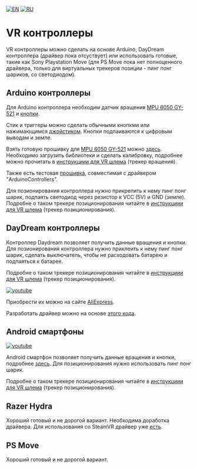 ﻿[![EN](https://user-images.githubusercontent.com/9499881/33184537-7be87e86-d096-11e7-89bb-f3286f752bc6.png)](https://github.com/TrueOpenVR/TrueOpenVR-DIY/blob/master/Controllers/Controllers.md) 
[![RU](https://user-images.githubusercontent.com/9499881/27683795-5b0fbac6-5cd8-11e7-929c-057833e01fb1.png)](https://github.com/TrueOpenVR/TrueOpenVR-DIY/blob/master/Controllers/Controllers.RU.md) 
# VR контроллеры
VR контроллеры можно сделать на основе Arduino, DayDream контроллера (драйвер пока отсуствует) или использовать готовые, такие как Sony Playstation Move (для PS Move пока нет полноценного драйвера, только для виртуальных трекеров позиции - пинг понг шариков, со светодиодом).

## Arduino контроллеры
Для Arduino контроллера необходим датчик вращения [MPU 6050 GY-521](http://ali.pub/2oy76c) и [кнопки](http://ali.pub/33lzue). 

Стик и триггеры можно сделать обычными кнопкми или нажимающимся [джойстиком](http://ali.pub/2zbur8). Кнопки подпаиваются к цифровым выводам и земле. 

Взять готовую прошивку для [MPU 6050 GY-521](http://ali.pub/2oy76c) можно [здесь](https://github.com/TrueOpenVR/TrueOpenVR-DIY/blob/master/Controllers/Arduino/Controller/Controller_MPU6050_DMP6.ino). Необходимо загрузить библиотеки и сделать калибровку, подробнее можно прочитать в [инструкциии для VR шлема](https://github.com/TrueOpenVR/TrueOpenVR-DIY/blob/master/HMD/HMD.RU.md) (трекер вращения).

Также есть тестовая [прошивка](https://github.com/TrueOpenVR/TrueOpenVR-DIY/blob/master/Controllers/Arduino/Controller.ino), совместимая с драйвером "ArduinoControllers". 

Для позионирования контроллера нужно прикрепить к нему пинг понг шарик, подпаять светодиод через резистор к VCC (5V) и GND (земле). Подробне о таком трекере позиционирования читайте в [инструкциии для VR шлема](https://github.com/TrueOpenVR/TrueOpenVR-DIY/blob/master/HMD/HMD.RU.md) (трекер позиционирования).

## DayDream контроллеры
Контроллер Daydream позволяет получить данные вращения и кнопки. Для позионирования контроллера нужно приклеить к нему пинг понг шарик, сделать выключатель, чтобы не расходовать батарею и подпаяться к батарее. 

Подробне о таком трекере позиционирования читайте в [инструкциии для VR шлема](https://github.com/TrueOpenVR/TrueOpenVR-DIY/blob/master/HMD/HMD.RU.md) (трекер позиционирования).

[![youtube](https://user-images.githubusercontent.com/9499881/44265935-ae8b4b00-a239-11e8-85fa-006f29f58c82.gif)](https://youtu.be/jtABXvqChHU)

Приобрести их можно на сайте [AliExpress](http://ali.pub/2ph4hr). 

Разработать драйвер можно на основе [этого кода](https://github.com/gb2111/Access-GearVR-Controller-from-PC).

## Android смартфоны
[![youtube](https://user-images.githubusercontent.com/9499881/44266133-7b958700-a23a-11e8-98bb-af64a35c7ecb.gif)](https://youtu.be/4V1yee-_5PA)

Android смартфон позволяет получить данные вращения и кнопки, подробнее [здесь](https://github.com/TrueOpenVR/TrueOpenVR-Drivers/tree/master/C%2B%2B/AndroidControllers). Для позиционирования нужно использовать пинг понг шарик. 

Подробне о таком трекере позиционирования читайте в [инструкциии для VR шлема](https://github.com/TrueOpenVR/TrueOpenVR-DIY/blob/master/HMD/HMD.RU.md) (трекер позиционирования).

## Razer Hydra
Хороший готовый и не дорогой вариант. Необходима доработка драйвера. Для использования со SteamVR драйвер уже [есть](https://store.steampowered.com/app/491380/SteamVR_Driver_for_Razer_Hydra/).

## PS Move
Хороший готовый и не дорогой вариант.